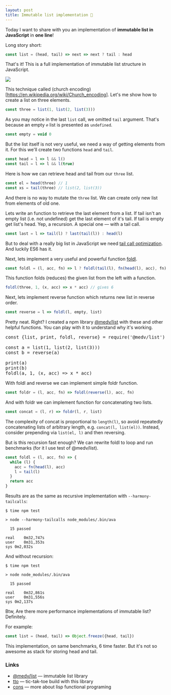 ```yaml
---
layout: post
title: Immutable list implementation 🥝
---
```


Today I want to share with you an implementation of **immutable list in JavaScript** in **one line**!

Long story short:

```js
const list = (head, tail) => next => next ? tail : head
```

That's it! This is a full implementation of immutable list structure in JavaScript.

<img src="/assets/mind-blow.gif" class="center">

This technique called (church encoding)[https://en.wikipedia.org/wiki/Church_encoding]. Let's me show how to create a list on three elements.

```js
const three = list(1, list(2, list(3)))
```

As you may notice in the last `list` call, we omitted `tail` argument. 
That's because an empty `∅` list is presented as `undefined`.

```js
const empty = void 0
```

But the list itself is not very useful, we need a way of getting elements from it. 
For this we'll create two functions `head` and `tail`.
 
 
```js
const head = l => l && l()
const tail = l => l && l(true)
```

Here is how we can retrieve head and tail from our `three` list. 

```js
const el = head(three) // 1
const xs = tail(three) // list(2, list(3))
``` 

And there is no way to mutate the `three` list. We can create only new list from elements of old one.


Lets write an function to retrieve the last element from a list. 
If tail isn't an empty list (i.e. not undefined) get the last element of it's tail. 
If tail is empty get list's head. Yep, a recursion. A special one — with a tail call.

```js
const last = l => tail(l) ? last(tail(l)) : head(l)
```

But to deal with a really big list in JavaScript we need [tail call optimization](http://2ality.com/2015/06/tail-call-optimization.html).
And luckily ES6 has it.

Next, lets implement a very useful and powerful function [foldl](https://en.wikipedia.org/wiki/Fold_(higher-order_function)).

```js
const foldl = (l, acc, fn) => l ? foldl(tail(l), fn(head(l), acc), fn) : acc
```

This function folds (reduces) the given list from the left with a function.

```js
foldl(three, 1, (x, acc) => x * acc) // gives 6
```

Next, lets implement reverse function which returns new list in reverse order. 

```js
const reverse = l => foldl(l, empty, list)
```

Pretty neat. Right? I created a npm library [@medv/list](https://github.com/antonmedv/list) with these
and other helpful functions. You can play with it to understand why it's working.

<script src="https://embed.runkit.com" async data-element-id="runkit"></script>

<pre id="runkit">
const {list, print, foldl, reverse} = require('@medv/list')
 
const a = list(1, list(2, list(3)))
const b = reverse(a)
 
print(a)
print(b)
foldl(a, 1, (x, acc) => x * acc)
</pre>

With foldl and reverse we can implement simple foldr function. 

```js
const foldr = (l, acc, fn) => foldl(reverse(l), acc, fn)
```

And with foldr we can implement function for concatenating two lists.

```js
const concat = (l, r) => foldr(l, r, list)
```

The complexity of concat is proportional to `length(l)`, so avoid repeatedly concatenating lists of arbitrary length, 
e.g. `concat(l, list(el))`. Instead, consider prepending via `list(el, l)` and then reversing.


But is this recursion fast enough? We can rewrite foldl to loop and run benchmarks (for it I use test of @medv/list).

```js
const foldl = (l, acc, fn) => {
  while (l) {
    acc = fn(head(l), acc)
    l = tail(l)
  }
  return acc
}
```

Results are as the same as recursive implementation  with `--harmony-tailcalls`:

```
$ time npm test

> node --harmony-tailcalls node_modules/.bin/ava

  15 passed

real	0m32,747s
user	0m31,353s
sys	0m2,032s
```

And without recursion:

```
$ time npm test

> node node_modules/.bin/ava

  15 passed

real	0m32,861s
user	0m31,556s
sys	0m2,137s
```

Btw, Are there more performance implementations of immutable list? Definitely.

For example:

```js
const list = (head, tail) => Object.freeze({head, tail})
```

This implementation, on same benchmarks, 6 time faster. But it's not so awesome as stack for storing head and tail.

### Links

* [@medv/list](https://github.com/antonmedv/list) — immutable list library
* [tto](https://github.com/antonmedv/tto) — tic-tak-toe build with this library
* [cons](https://en.wikipedia.org/wiki/Cons) — more about lisp functional programing

